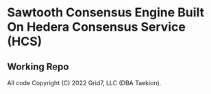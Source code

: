 # Sawtooth Consensus Engine Built On Hedera Consensus Service (HCS)
## Working Repo
All code Copyright (C) 2022 Grid7, LLC (DBA Taekion).

